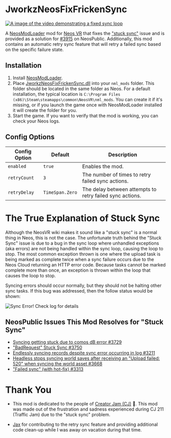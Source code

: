 # JworkzNeosFixFrickenSync

[![A image of the video demonstrating a fixed sync loop](https://img.youtube.com/vi/sKnmyzFoUWY/0.jpg)
](https://youtube.com/watch?v=sKnmyzFoUWY)

A [NeosModLoader](https://github.com/neos-modding-group/NeosModLoader) mod for [Neos VR](https://neos.com/) that fixes the ["stuck sync"](https://wiki.neosvr.com/Stuck_Sync) issue and is provided as a solution for [#3915](https://github.com/Neos-Metaverse/NeosPublic/issues/3915) on NeosPublic. Additionally, this mod contains an automatic retry sync feature that will retry a failed sync based on the specific failure state.

## Installation
1. Install [NeosModLoader](https://github.com/zkxs/NeosModLoader).
2. Place [JworkzNeosFixFrickenSync.dll](https://github.com/zkxs/JworkzNeosFixFrickenSync/releases/latest/download/JworkzNeosFixFrickenSync.dll) into your `nml_mods` folder. This folder should be located in the same folder as Neos. For a default installation, the typical location is `C:\Program Files (x86)\Steam\steamapps\common\NeosVR\nml_mods`. You can create it if it's missing, or if you launch the game once with NeosModLoader installed it will create the folder for you.
3. Start the game. If you want to verify that the mod is working, you can check your Neos logs.

## Config Options

|Config Option|Default        |Description|
|-------------|---------------|-----------|
|`enabled`    |`true`         |Enables the mod.|
|`retryCount` |`3`            |The number of times to retry failed sync actions.|
|`retryDelay` |`TimeSpan.Zero`|The delay between attempts to retry failed sync actions.|

# The True Explanation of Stuck Sync

Although the NeosVR wiki makes it sound like a "stuck sync" is a normal thing in Neos, this is not the case. The unfortunate truth behind the "Stuck Sync" issue is due to a bug in the sync loop where
unhandled exceptions (aka errors) are not being handled within the sync loop, causing the loop to stop. The most common exception thrown is one where the upload task is being marked as complete twice when a sync
failure occurs due to the Neos Cloud returning an HTTP error code. Because tasks cannot be marked complete more than once, an exception is thrown within the loop that causes the loop to stop.

Syncing errors should occur normally, but they should not be halting other sync tasks. If this bug was addressed, then the follow status would be shown:

![Sync Error! Check log for details](https://user-images.githubusercontent.com/20023996/245466573-25c00107-ddaf-43e5-99f2-133ea9e8b2ba.png)

## NeosPublic Issues This Mod Resolves for "Stuck Sync"

* [Syncing getting stuck due to comos dB error #3729](https://github.com/Neos-Metaverse/NeosPublic/issues/3729)
* ["BadRequest" Stuck Sync #3750](https://github.com/Neos-Metaverse/NeosPublic/issues/3750)
* [Endlessly syncing records despite sync error occurring in log #3211](https://github.com/Neos-Metaverse/NeosPublic/issues/3211)
* [Headless stops syncing world saves after receiving an "Upload failed: 520" when syncing the world asset #3668](https://github.com/Neos-Metaverse/NeosPublic/issues/3668)
* ["Failed sync" (with hot-fix) #3313](https://github.com/Neos-Metaverse/NeosPublic/issues/3313)

# Thank You

* This mod is dedicated to the people of [Creator Jam (CJ)](https://discord.gg/WFmySeSGPh) 🍞. This mod was made out of the frustration and sadness experienced during CJ 211 (Traffic Jam) due to the "stuck sync" problem.

* [Jax](https://github.com/Nihlus) for contributing  to the retry sync feature and providing additional code clean-up while I was away on vacation during that time.